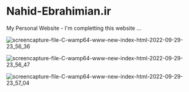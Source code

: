 # Nahid-Ebrahimian.ir
My Personal Website - I'm completting this website ...


![screencapture-file-C-wamp64-www-new-index-html-2022-09-29-23_56_36](https://user-images.githubusercontent.com/82975802/193140678-7a65b0d5-12b3-43cb-9d40-aa646886cd61.png)

![screencapture-file-C-wamp64-www-new-index-html-2022-09-29-23_56_47](https://user-images.githubusercontent.com/82975802/193140844-2d565b38-acfb-45a0-a662-73e3865d60dc.png)


![screencapture-file-C-wamp64-www-new-index-html-2022-09-29-23_57_04](https://user-images.githubusercontent.com/82975802/193140701-c521a7d7-2f0f-46ec-9d10-8270ba3dbcfd.png)
